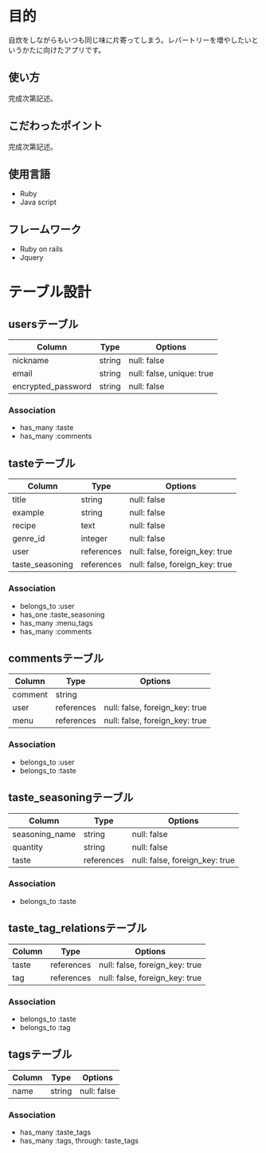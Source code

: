 # 目的
自炊をしながらもいつも同じ味に片寄ってしまう。レパートリーを増やしたいというかたに向けたアプリです。

## 使い方
完成次第記述。

## こだわったポイント
完成次第記述。

## 使用言語
- Ruby
- Java script

## フレームワーク
- Ruby on rails
- Jquery


# テーブル設計

## usersテーブル

| Column             | Type    | Options                   |
| ------------------ | ------- | ------------------------- |
| nickname           | string  | null: false               |
| email              | string  | null: false, unique: true |
| encrypted_password | string  | null: false               |

### Association
- has_many :taste
- has_many :comments

## tasteテーブル

| Column          | Type       | Options                        |
| --------------- | ---------- | ------------------------------ |
| title           | string     | null: false                    |
| example         | string     | null: false                    |
| recipe          | text       | null: false                    |
| genre_id        | integer    | null: false                    |
| user            | references | null: false, foreign_key: true |
| taste_seasoning | references | null: false, foreign_key: true |

### Association
- belongs_to :user
- has_one :taste_seasoning
- has_many :menu_tags
- has_many :comments

## commentsテーブル

| Column   | Type       | Options                        |
| -------- | ---------- | ------------------------------ |
| comment  | string     |                                |
| user     | references | null: false, foreign_key: true |
| menu     | references | null: false, foreign_key: true |

### Association
- belongs_to :user
- belongs_to :taste

## taste_seasoningテーブル

| Column         | Type       | Options                        |
| -------------- | ---------- | ------------------------------ |
| seasoning_name | string     | null: false                    |
| quantity       | string     | null: false                    |
| taste          | references | null: false, foreign_key: true |

### Association
- belongs_to :taste

## taste_tag_relationsテーブル

| Column   | Type       | Options                        |
| -------- | ---------- | ------------------------------ |
| taste    | references | null: false, foreign_key: true |
| tag      | references | null: false, foreign_key: true |

### Association
- belongs_to :taste
- belongs_to :tag

## tagsテーブル

| Column   | Type   | Options     |
| -------- | ------ | ----------- |
| name     | string | null: false |

### Association
- has_many :taste_tags
- has_many :tags, through: taste_tags
